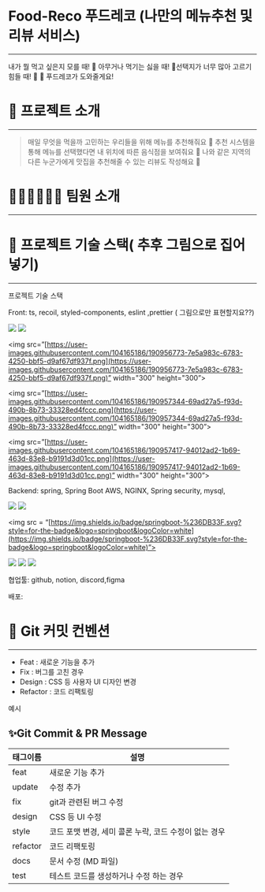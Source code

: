 # Food-Reco 푸드레코 (나만의 메뉴추천 및 리뷰 서비스)

---

내가 뭘 먹고 싶은지 모를 때! 🤔 아무거나 먹기는 싫을 때! 🤨선택지가 너무 많아 고르기 힘들 때! 🤕 🍱 푸드레코가 도와줄게요! 

# 🍲 프로젝트 소개

---

> 매일 무엇을 먹을까 고민하는 우리들을 위해 메뉴를 추천해줘요 🥐
추천 시스템을 통해 메뉴를 선택했다면 내 위치에 따른 음식점을 보여줘요 🍛
나와 같은 지역의 다른 누군가에게 맛집을 추천해줄 수 있는 리뷰도 작성해요 🍙
> 

# 👩🏻‍💻🧑🏻‍💻 팀원 소개

---

# 💪 프로젝트 기술 스택( 추후 그림으로 집어넣기)

---

프로젝트 기술 스택

Front: ts, recoil, styled-components, eslint ,prettier ( 그림으로만 표현할지요??)

<img src=”[https://user-images.githubusercontent.com/104165186/190957071-003561f7-90a6-4315-89fc-1d2a3819d4c7.png](https://user-images.githubusercontent.com/104165186/190957071-003561f7-90a6-4315-89fc-1d2a3819d4c7.png)” width=”300” height=”300”>

<img src=”[https://user-images.githubusercontent.com/104165186/190957243-842856cf-6554-48df-8a52-d758b82cf5d3.png](https://user-images.githubusercontent.com/104165186/190957243-842856cf-6554-48df-8a52-d758b82cf5d3.png) width=”300” height=”300”>

<img src=”[https://user-images.githubusercontent.com/104165186/190956773-7e5a983c-6783-4250-bbf5-d9af67df937f.png](https://user-images.githubusercontent.com/104165186/190956773-7e5a983c-6783-4250-bbf5-d9af67df937f.png)” width="300" height="300”>

<img src=”[https://user-images.githubusercontent.com/104165186/190957344-69ad27a5-f93d-490b-8b73-33328ed4fccc.png](https://user-images.githubusercontent.com/104165186/190957344-69ad27a5-f93d-490b-8b73-33328ed4fccc.png)” width="300" height="300”>

<img src=”[https://user-images.githubusercontent.com/104165186/190957417-94012ad2-1b69-463d-83e8-b9191d3d01cc.png](https://user-images.githubusercontent.com/104165186/190957417-94012ad2-1b69-463d-83e8-b9191d3d01cc.png)” width="300" height="300”>

Backend: spring, Spring Boot AWS, NGINX, Spring security, mysql, 


<img src="[https://img.shields.io/badge/spring-6DB33F?style=for-the-badge&logo=spring&logoColor=white](https://img.shields.io/badge/spring-6DB33F?style=for-the-badge&logo=spring&logoColor=white)" >

<img src="[https://img.shields.io/badge/springsecurity-6DB33F?style=for-the-badge&logo=springsecurity&logoColor=white](https://img.shields.io/badge/nginx-009639?style=for-the-badge&logo=nginx&logoColor=white)">

<img src = “[https://img.shields.io/badge/springboot-%236DB33F.svg?style=for-the-badge&logo=springboot&logoColor=white](https://img.shields.io/badge/springboot-%236DB33F.svg?style=for-the-badge&logo=springboot&logoColor=white)”>

<img src="[https://img.shields.io/badge/amazonaws-232F3E?style=for-the-badge&logo=amazonaws&logoColor=white](https://img.shields.io/badge/amazonaws-232F3E?style=for-the-badge&logo=amazonaws&logoColor=white)" >

<img src="[https://img.shields.io/badge/mysql-4479A1?style=for-the-badge&logo=mysql&logoColor=white](https://img.shields.io/badge/mysql-4479A1?style=for-the-badge&logo=mysql&logoColor=white)">

<img src="[https://img.shields.io/badge/nginx-009639?style=for-the-badge&logo=nginx&logoColor=white](https://img.shields.io/badge/nginx-009639?style=for-the-badge&logo=nginx&logoColor=white)">


협업툴: github, notion, discord,figma

배포: 

# 💪 Git 커밋 컨벤션

---

- Feat : 새로운 기능을 추가
- Fix : 버그를 고친 경우
- Design : CSS 등 사용자 UI 디자인 변경
- Refactor : 코드 리팩토링

예시







## ✨Git Commit & PR Message

| 태그이름 | 설명                                                  |
| -------- | ----------------------------------------------------- |
| feat     | 새로운 기능 추가                                      |
| update     | 수정 추가                                      |
| fix      | git과 관련된 버그 수정                                             |
| design   | CSS 등 UI 수정                                 |
| style    | 코드 포맷 변경, 세미 콜론 누락, 코드 수정이 없는 경우 |
| refactor | 코드 리팩토링                                         |
| docs     | 문서 수정 (MD 파일)                                   |
| test     | 테스트 코드를 생성하거나 수정 하는 경우               |
